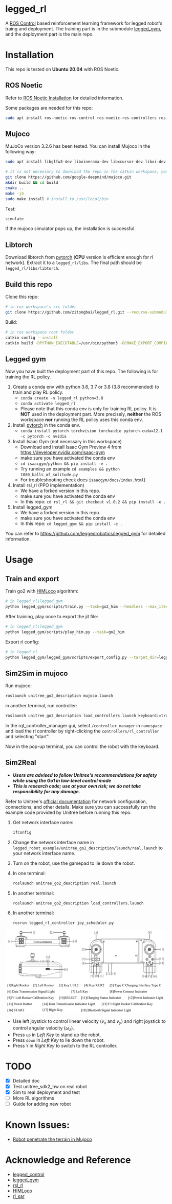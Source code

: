 # legged_rl

A [ROS Control](https://wiki.ros.org/ros_control) based reinforcement learning framework for legged robot's traing and deployment. The training part is in the submodule [legged_gym](https://github.com/zitongbai/legged_gym), and the deployment part is the main repo. 

# Installation

This repo is tested on **Ubuntu 20.04** with ROS Noetic.

## ROS Noetic

Refer to [ROS Noetic Installation](http://wiki.ros.org/noetic/Installation/Ubuntu) for detailed information.

Some packages are needed for this repo:

```bash
sudo apt install ros-noetic-ros-control ros-noetic-ros-controllers ros-noetic-joy-teleop ros-noetic-rqt-controller-manager ros-noetic-teleop-twist-keyboard
```

## Mujoco

MuJoCo version 3.2.6 has been tested. You can install Mujoco in the following way:

```bash
sudo apt install libglfw3-dev libxinerama-dev libxcursor-dev libxi-dev
```
```bash
# it is not necessary to download the repo in the catkin workspace, you can download, build and install it anywhere you like.
git clone https://github.com/google-deepmind/mujoco.git
mkdir build && cd build
cmake ..
make -j4
sudo make install # install to /usr/local/bin
```
Test:
```bash
simulate
```
If the mujoco simulator pops up, the installation is successful.

## Libtorch

Download libtorch from [pytorch](https://pytorch.org/) (**CPU** version is efficient enough for rl network). Extract it to a `legged_rl/libs`. The final path should be `legged_rl/libs/libtorch`.


## Build this repo

Clone this repo:
```bash
# in ros workspace's src folder
git clone https://github.com/zitongbai/legged_rl.git --recurse-submodules
```

Build:
```bash
# in ros workspace root folder
catkin config --install
catkin build -DPYTHON_EXECUTABLE=/usr/bin/python3 -DCMAKE_EXPORT_COMPILE_COMMANDS=1
```

## Legged gym

Now you have built the deployment part of this repo. The following is for training the RL policy.

1. Create a conda env with python 3.6, 3.7 or 3.8 (3.8 recommended) to train and play RL policy.
   - `conda create -n legged_rl python=3.8`
   - `conda activate legged_rl`
   - Please note that this conda env is only for training RL policy. It is **NOT** used in the deployment part. More precisely, **neither** the ROS workspace **nor** running the RL policy uses this conda env. 
2. Install [pytorch](https://pytorch.org/) in the conda env.
   - `conda install pytorch torchvision torchaudio pytorch-cuda=12.1 -c pytorch -c nvidia`
3. Install Isaac Gym (not necessary in this workspace)
   - Download and install Isaac Gym Preview 4 from https://developer.nvidia.com/isaac-gym
   - make sure you have activated the conda env
   - `cd isaacgym/python && pip install -e .`
   - Try running an example `cd examples && python 1080_balls_of_solitude.py`
   - For troubleshooting check docs `isaacgym/docs/index.html`)
4. Install rsl_rl (PPO implementation)
   - We have a forked version in this repo.
   - make sure you have activated the conda env
   - In this repo: `cd rsl_rl && git checkout v1.0.2 && pip install -e .` 
5. Install legged_gym
   - We have a forked version in this repo.
   - make sure you have activated the conda env
   - In this repo: `cd legged_gym && pip install -e .`

You can refer to https://github.com/leggedrobotics/legged_gym for detailed information. 

# Usage

## Train and export
Train go2 with [HIMLoco](https://github.com/OpenRobotLab/HIMLoco/blob/main/projects/himloco/README.md) algorithm: 
```bash
# in legged_rl\legged_gym
python legged_gym/scripts/train.py --task=go2_him --headless --max_iterations=1000
```

After training, play once to export the jit file:
```bash
# in legged_rl\legged_gym
python legged_gym/scripts/play_him.py --task=go2_him
```

Export rl config: 
```bash
# in legged_rl
python legged_gym/legged_gym/scripts/export_config.py --target_dir=legged_robot_example/unitree_go2_description/config --task=go2_him
```

## Sim2Sim in mujoco

Run mujoco:

```bash
roslaunch unitree_go2_description mujoco.launch
```

in another terminal, run controller:

```bash
roslaunch unitree_go2_description load_controllers.launch keyboard:=true
```

In the rqt_controller_manager gui, select `/controller_manager` in `namespace` and load the rl controller by right-clicking the `controllers/rl_controller` and selecting "start".

Now in the pop-up terminal, you can control the robot with the keyboard.

## Sim2Real

- ***Users are advised to follow Unitree's recommendations for safety while using the Go1 in low-level control mode***
- ***This is research code; use at your own risk; we do not take responsibility for any damage.***

Refer to Unitree's [official documentation](https://support.unitree.com/home/en/developer/Quick_start) for network configuration, connections, and other details. Make sure you can successfully run the example code provided by Unitree before running this repo.

1. Get network interface name:
   ```bash
   ifconfig
   ```
2. Change the network interface name in `legged_robot_example/unitree_go2_description/launch/real.launch` to your network interface name.

3. Turn on the robot, use the gamepad to lie down the robot.

4. In one terminal: 
   ```bash
   roslaunch unitree_go2_description real.launch
   ```

5. In another terminal:
   ```bash
   roslaunch unitree_go2_description load_controllers.launch
   ```

6. In another terminal:
   ```bash
   rosrun legged_rl_controller joy_scheduler.py
   ```

![gamepad](docs/unitree_gamepad.png)

- Use left joystick to control linear velocity ($v_x$ and $v_y$) and right joystick to control angular velocity ($\omega_z$). 
- Press `up` in *Left Key* to stand up the robot.
- Press `down` in *Left Key* to lie down the robot.
- Press `Y` in *Right Key* to switch to the RL controller.

# TODO

- [x] Detailed doc
- [x] Test unitree_sdk2_hw on real robot
- [x] Sim to real deployment and test
- [ ] More RL algorithms
- [ ] Guide for adding new robot

# Known Issues:

- [Robot penetrate the terrain in Mujoco](https://github.com/google-deepmind/mujoco/discussions/2307)

# Acknowledge and Reference

- [legged_control](https://github.com/qiayuanl/legged_control)
- [legged_gym](https://github.com/leggedrobotics/legged_gym)
- [rsl_rl](https://github.com/leggedrobotics/rsl_rl)
- [HIMLoco](https://github.com/OpenRobotLab/HIMLoco)
- [rl_sar](https://github.com/fan-ziqi/rl_sar)

